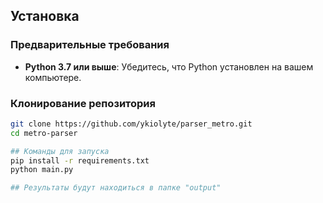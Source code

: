 ## Установка

### Предварительные требования

- **Python 3.7 или выше**: Убедитесь, что Python установлен на вашем компьютере.

### Клонирование репозитория

```bash
git clone https://github.com/ykiolyte/parser_metro.git
cd metro-parser

## Команды для запуска
pip install -r requirements.txt
python main.py

## Результаты будут находиться в папке "output"